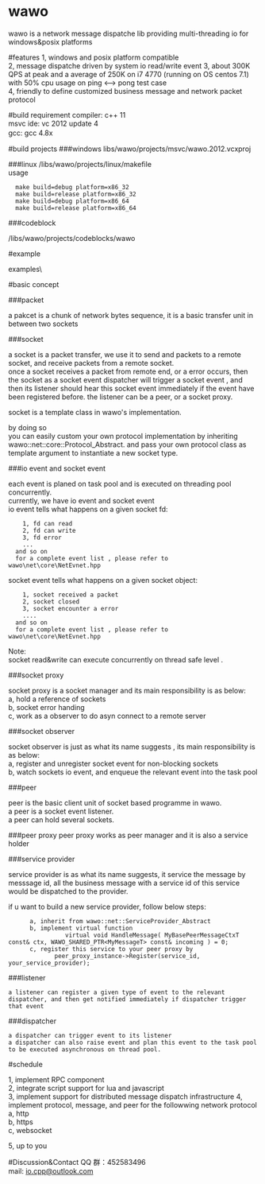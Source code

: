 # wawo
wawo is a network message dispatche lib providing multi-threading io for windows&posix platforms  

#features
  1, windows and posix platform compatible   
  2, message dispatche driven by system io read/write event
  3, about 300K QPS at peak and a average of 250K on i7 4770 (running on OS centos 7.1) with 50% cpu usage on ping <--> pong test case   
  4, friendly to define customized business message and network packet protocol  
  
  
#build requirement
  compiler: c++ 11  
  msvc ide: vc 2012 update 4  
  gcc: gcc 4.8x  　　   

#build projects
###windows
  libs/wawo/projects/msvc/wawo.2012.vcxproj      
  
###linux
  /libs/wawo/projects/linux/makefile    
      usage          
	  
      make build=debug platform=x86_32    
	  make build=release platform=x86_32    
      make build=debug platform=x86_64    
	  make build=release platform=x86_64   
      
  
###codeblock
  
  /libs/wawo/projects/codeblocks/wawo     


#example
  
  examples\     


#basic concept

###packet
  
  a pakcet is a chunk of network bytes sequence, it is a basic transfer unit in between two sockets    
  
  
###socket
  
  a socket is a packet transfer, we use it to send and packets to a remote socket, and receive packets from a remote socket.  
  once a socket receives a packet from remote end, or a error occurs, then the socket as a socket event dispatcher will trigger a socket event , and then its listener should hear this socket event immediately if the event have been registered before. the listener can be a peer, or a socket proxy.     
  
  socket is a template class in wawo's implementation.      
  
  by doing so    
  you can easily custom your own protocol implementation by inheriting wawo::net::core::Protocol_Abstract. and pass your own protocol class as template argument to instantiate a new socket type.          
  

###io event and socket event 
  
  each event is planed on task pool and is executed on threading pool concurrently.     
  currently, we have io event and socket event    
  io event tells what happens on a given socket fd:     
         
        1, fd can read        
        2, fd can write       
        3, fd error   
        ...
      and so on       
      for a complete event list , please refer to wawo\net\core\NetEvnet.hpp     
  
  
  socket event tells what happens on a given socket object:         
  
        1, socket received a packet   
        2, socket closed     
        3, socket encounter a error
        ....
      and so on       
      for a complete event list , please refer to wawo\net\core\NetEvnet.hpp

  Note:    
  socket read&write can execute concurrently on thread safe level .

###socket proxy
  
  socket proxy is a socket manager and its main responsibility is as below:   
    a, hold a reference of sockets   
    b, socket error handing   
    c, work as a observer to do asyn connect to a remote server    

###socket observer
  
  socket observer is just as what its name suggests , its main responsibility is as below:    
    a, register and unregister socket event for non-blocking sockets    
    b, watch sockets io event, and enqueue the relevant event into the task pool   



###peer
  
  peer is the basic client unit of socket based programme in wawo.    
  a peer is a socket event listener.    
  a peer can hold several sockets.   
  
  
###peer proxy
  peer proxy works as peer manager and it is also a service holder


###service provider
  
  service provider is as what its name suggests, it service the message by messsage id, all the business message with a service id of this service would be dispatched to the provider.    
  
  if u want to build a new service provider, follow below steps:
          
          a, inherit from wawo::net::ServiceProvider_Abstract   
          b, implement virtual function     
                	virtual void HandleMessage( MyBasePeerMessageCtxT const& ctx, WAWO_SHARED_PTR<MyMessageT> const& incoming ) = 0;            
          c, register this service to your peer proxy by 
            	 peer_proxy_instance->Register(service_id, your_service_provider);    
            	 
            	 
  



###listener
    
    a listener can register a given type of event to the relevant dispatcher, and then get notified immediately if dispatcher trigger that event   
###dispatcher
    
    a dispatcher can trigger event to its listener
	a dispatcher can also raise event and plan this event to the task pool to be executed asynchronous on thread pool.  



#schedule

  
   
  1, implement RPC component     
  2, integrate script support for lua and javascript   
  3, implement support for distributed message dispatch infrastructure
  4, implement protocol, message, and peer for the followwing network protocol  
      a, http  
      b, https  
      c, websocket  
      
  5, up to you  
  


#Discussion&Contact 
     QQ 群：452583496    
	 mail: io.cpp@outlook.com    
  
  

